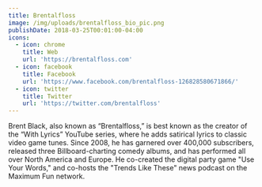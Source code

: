 ```yaml
---
title: Brentalfloss
image: /img/uploads/brentalfloss_bio_pic.png
publishDate: 2018-03-25T00:01:00-04:00
icons:
  - icon: chrome
    title: Web
    url: 'https://brentalfloss.com'
  - icon: facebook
    title: Facebook
    url: 'https://www.facebook.com/brentalfloss-126828580671866/'
  - icon: twitter
    title: Twitter
    url: 'https://twitter.com/brentalfloss'
---
```

Brent Black, also known as “Brentalfloss,” is best known as the creator of the “With Lyrics” YouTube series, where he adds satirical lyrics to classic video game tunes. Since 2008, he has garnered over 400,000 subscribers, released three Billboard-charting comedy albums, and has performed all over North America and Europe. He co-created the digital party game "Use Your Words," and co-hosts the "Trends Like These" news podcast on the Maximum Fun network.
